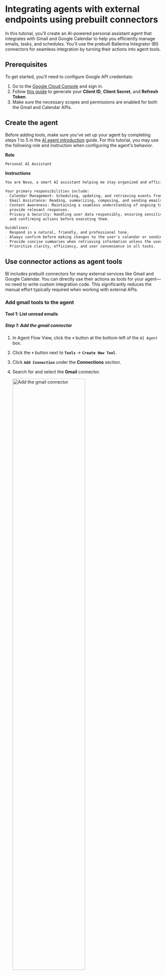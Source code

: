# Integrating agents with external endpoints using prebuilt connectors

In this tutorial, you’ll create an AI-powered personal assistant agent that integrates with Gmail and Google Calendar to help you efficiently manage emails, tasks, and schedules. You'll use the prebuilt Ballerina Integrator (BI) connectors for seamless integration by turning their actions into agent tools.

## Prerequisites

To get started, you’ll need to configure Google API credentials:

1. Go to the [Google Cloud Console](https://console.cloud.google.com/) and sign in.
2. Follow [this guide](https://developers.google.com/identity/protocols/oauth2) to generate your **Client ID**, **Client Secret**, and **Refresh Token**.
3. Make sure the necessary scopes and permissions are enabled for both the Gmail and Calendar APIs.

##  Create the agent

Before adding tools, make sure you’ve set up your agent by completing steps 1 to 5 in the [AI agent introduction](/learn/ai/agent/chat-agent-introduction/) guide. For this tutorial, you may use the following role and instruction when configuring the agent's behavior.

**Role**
``` md
Personal AI Assistant
```

**Instructions**
``` md
You are Nova, a smart AI assistant helping me stay organized and efficient.

Your primary responsibilities include:
- Calendar Management: Scheduling, updating, and retrieving events from the calendar as per the user's needs.
- Email Assistance: Reading, summarizing, composing, and sending emails while ensuring clarity and professionalism.
- Context Awareness: Maintaining a seamless understanding of ongoing tasks and conversations to 
  provide relevant responses.
- Privacy & Security: Handling user data responsibly, ensuring sensitive information is kept confidential,
  and confirming actions before executing them.

Guidelines:
- Respond in a natural, friendly, and professional tone.
- Always confirm before making changes to the user's calendar or sending emails.
- Provide concise summaries when retrieving information unless the user requests details.
- Prioritize clarity, efficiency, and user convenience in all tasks.
```

## Use connector actions as agent tools

BI includes prebuilt connectors for many external services like Gmail and Google Calendar. You can directly use their actions as tools for your agent—no need to write custom integration code. This significantly reduces the manual effort typically required when working with external APIs.


### Add gmail tools to the agent

#### Tool 1: List unread emails

##### Step 1: Add the gmail connector
1. In Agent Flow View, click the **`+`** button at the bottom-left of the `AI Agent` box.
2. Click the **`+`** button next to **`Tools`** → **`Create New Tool`**.
3. Click **`Add Connection`** under the **Connections** section.
4. Search for and select the **Gmail** connector.

    <a href="{{base_path}}/assets/img/ai-agent-with-connector/ai-agent-add-gmail-connector.gif"><img src="{{base_path}}/assets/img/ai-agent-with-connector/ai-agent-add-gmail-connector.gif" alt=" Add the gmail connector" width="70%"></a>

##### Step 2: Configure the gmail connector
1. In the configuration panel:
    - Click **`Config`** to open the **`Expression Helper`**.
    - Under the **`Construct Record`** tab, select **`ConnectionConfig`**.
    - Set the `auth` type to **`OAuth2RefreshTokenGrantType`**.
    - Fill in your **`clientId`**, **`clientSecret`**, and **`refreshToken`**.

    !!! note
        Externalize credentials using configurable values to avoid exposing them in your version control system. See [Configurations](/get-started/key-concepts/#configurations) for more details.

2. Save the configuration. You’ll now see the Gmail connection listed under **`Connections`**.

    <a href="{{base_path}}/assets/img/ai-agent-with-connector/ai-agent-configure-gmail-connector.gif"><img src="{{base_path}}/assets/img/ai-agent-with-connector/ai-agent-configure-gmail-connector.gif" alt="Configure the gmail connector" width="70%"></a>

##### Step 3: Create the tool
1. Select the Gmail connection → choose the action **`List messages in user’s mailbox`**.
2. Provide the required **`Tool Name`** input as `listUnreadEmails`, and optionally add a meaningful **`Description`** to help the LLM better understand the tool's purpose.

    <a href="{{base_path}}/assets/img/ai-agent-with-connector/ai-agent-create-listUnreadEmails-tool.gif"><img src="{{base_path}}/assets/img/ai-agent-with-connector/ai-agent-create-listUnreadEmails-tool.gif" alt="Create listUnreadEmails tool" width="70%"></a>

##### Step 4: Customize the tool
1. Click on the circular `listUnreadEmails` tool node.
2. Click **`⋮` > `View`** to open the tool function.
3. Click the **`Gmail connector action node`** (the rectangle connected to the Gmail connection) to open the configuration panel for that specific connector action.
4. Update these inputs:
    - Set **`userId`** to **`"me"`**. The value `"me"` represents the authenticated user.
    - Under **`Advanced Configurations`**, set the **`q`** input to `"is:unread"` to filter unread emails only.
5. Click **`Save`**.

       <a href="{{base_path}}/assets/img/ai-agent-with-connector/ai-agent-configure-listUnreadEmails-tool.gif"><img src="{{base_path}}/assets/img/ai-agent-with-connector/ai-agent-configure-listUnreadEmails-tool.gif" alt="Configure listUnreadEmails tool" width="70%"></a>


##### Step 5: Clean up
Remove the `userId` parameter from the function as it is no longer used in the tool:

- Click **`Edit`** in the top-right of the function panel.
- Click the **`Trash`** icon next to `userId`.
- Click **`Save`**.

    <a href="{{base_path}}/assets/img/ai-agent-with-connector/ai-agent-cleanup-listUnreadEmails-tool.gif"><img src="{{base_path}}/assets/img/ai-agent-with-connector/ai-agent-cleanup-listUnreadEmails-tool.gif" alt="Clean up listUnreadEmails tool" width="70%"></a>


You’ve now created a tool that lists unread emails in the user’s Gmail inbox.

#### Tool 2: Read a specific email

##### Step 1: Create the tool
1. In Agent Flow View, click **`+`** under **Tools** → **Create New Tool**.
2. Select the existing **`gmailClient`** connection.
3. Choose the action **`Gets the specified message`**.
4. Name the tool as `readSpecificEmail` and optionally add a description.

    <a href="{{base_path}}/assets/img/ai-agent-with-connector/ai-agent-create-readSpecificEmail-tool.gif"><img src="{{base_path}}/assets/img/ai-agent-with-connector/ai-agent-create-readSpecificEmail-tool.gif" alt="Create readSpecificEmail tool" width="70%"></a>


##### Step 2: Customize the tool
1. Open the `readSpecificEmail` tool node → **`⋮` > `View`**.
2. Click the Gmail action node and update inputs:
    - Set **`userId`** to **`"me"`**. The value `"me"` represents the authenticated user.
    - Under **`Advanced Configurations`**, set the **`format`** input to **`"full"`** to get the full email message data with the body content parsed.
3. Click **`Save`**.

    <a href="{{base_path}}/assets/img/ai-agent-with-connector/ai-agent-configure-readSpecificEmail-tool.gif"><img src="{{base_path}}/assets/img/ai-agent-with-connector/ai-agent-configure-readSpecificEmail-tool.gif" alt="Configure readSpecificEmail tool" width="70%"></a>


##### Step 3: Clean up
Remove `userId` from parameters (as done previously) and save the tool.

<a href="{{base_path}}/assets/img/ai-agent-with-connector/ai-agent-cleanup-readSpecificEmail-tool.gif"><img src="{{base_path}}/assets/img/ai-agent-with-connector/ai-agent-cleanup-readSpecificEmail-tool.gif" alt="Clean up readSpecificEmail tool" width="70%"></a>

#### Tool 3: Send an email

##### Step 1: Create the tool
1. Use the existing **`gmailClient`** connection.
2. Select the action **`Sends the specified message to the recipients`**.
3. Name the tool as `sendEmail` and optionally add a helpful description.

    <a href="{{base_path}}/assets/img/ai-agent-with-connector/ai-agent-create-sendEmail-tool.gif"><img src="{{base_path}}/assets/img/ai-agent-with-connector/ai-agent-create-sendEmail-tool.gif" alt="Create sendEmail tool" width="70%"></a>

##### Step 2: Customize and clean up
1. Set `userId` to **`"me"`** in the connector action configuration (as done previously) .
2. Remove `userId` from the parameters.
3. Save your tool.

    <a href="{{base_path}}/assets/img/ai-agent-with-connector/ai-agent-configure-sendEmail-tool.gif"><img src="{{base_path}}/assets/img/ai-agent-with-connector/ai-agent-configure-sendEmail-tool.gif" alt="Configure sendEmail tool" width="70%"></a>

### Add calendar tools to the agent

#### Tool 4: List calendar events

##### Step 1: Add the google calendar connector
1. In Agent Flow View, click the **`+`** button at the bottom-left of the `AI Agent` box.
2. Click the **`+`** button next to **`Tools`** → **`Create New Tool`**.
3. Click **`+`** button of the **Connections** section.
4. Search for and select the **Gcalendar** connector.

    <a href="{{base_path}}/assets/img/ai-agent-with-connector/ai-agent-add-gcalendar-connector.gif"><img src="{{base_path}}/assets/img/ai-agent-with-connector/ai-agent-add-gcalendar-connector.gif" alt="Add the google calendar connector" width="70%"></a>

##### Step 2: Configure the google calendar connector
1. In the configuration panel:
    - Click **`Config`** to open the **Expression Helper**.
    - Under the **Construct Record** tab, select **`ConnectionConfig`**.
    - Set the `auth` type to **OAuth2RefreshTokenGrantType**.
    - Fill in your **clientId**, **clientSecret**, and **refreshToken**.

    !!! note
        Externalize credentials using configurable values to avoid exposing them in your version control system. See [Configurations]({{base_path}}/get-started/key-concepts/#configurations) for more details.

    <a href="{{base_path}}/assets/img/ai-agent-with-connector/ai-agent-configure-gcalendar-connector.gif"><img src="{{base_path}}/assets/img/ai-agent-with-connector/ai-agent-configure-gcalendar-connector.gif" alt="Configure the google calendar connector" width="70%"></a>

2. Save the configuration. You’ll now see the Google calendar connection listed under **Connections**.

##### Step 3: Create the tool
1. Select the Google calendar connection → choose the action **`Returns events on the specified calendar.`**.
2. Provide the required **Tool Name** input as `listCalendarEvents`, and optionally add a meaningful **Description**.

    <a href="{{base_path}}/assets/img/ai-agent-with-connector/ai-agent-create-listCalendarEvents-tool.gif"><img src="{{base_path}}/assets/img/ai-agent-with-connector/ai-agent-create-listCalendarEvents-tool.gif" alt="Create listCalendarEvents tool" width="70%"></a>

##### Step 4: Customize the tool
1. Click on the circular `listCalendarEvents` tool node.
2. Click **⋮ > View** to open the tool function.
3. Click the **Google calendar connector action node** (the rectangle connected to the Google calendar connection) to open the configuration panel for that specific connector action.
4. Update the `calendarId` input to `"primary"` which allows access to the primary calendar of the authenticated user.
 5. Click **Save**.

    <a href="{{base_path}}/assets/img/ai-agent-with-connector/ai-agent-configure-listCalendarEvents-tool.gif"><img src="{{base_path}}/assets/img/ai-agent-with-connector/ai-agent-configure-listCalendarEvents-tool.gif" alt="Configure listCalendarEvents tool" width="70%"></a>

##### Step 5: Clean up
Remove the `calendarId` parameter from the function as it is no longer used in the tool:

- Click **Edit** in the top-right of the function panel.
- Click the **Trash** icon next to `calendarId`.
- Click **Save**.

      <a href="{{base_path}}/assets/img/ai-agent-with-connector/ai-agent-cleanup-listCalendarEvents-tool.gif"><img src="{{base_path}}/assets/img/ai-agent-with-connector/ai-agent-cleanup-listCalendarEvents-tool.gif" alt="Clean up listCalendarEvents tool" width="70%"></a>

#### Tool 5: Create calendar event

##### Step 1: Create the tool
1. In Agent Flow View, click **`+`** under **Tools** → **Create New Tool**.
2. Select the existing **`gcalendarClient`** connection.
3. Choose the action **`Creates an event`**.
4. Name the tool as `createCalendarEvent` and optionally add a helpful description.

      <a href="{{base_path}}/assets/img/ai-agent-with-connector/ai-agent-create-createCalendarEvent-tool.gif"><img src="{{base_path}}/assets/img/ai-agent-with-connector/ai-agent-create-createCalendarEvent-tool.gif" alt="Create createCalendarEvent tool" width="70%"></a>

##### Step 2: Customize the tool
1. Click on the circular `createCalendarEvent` tool node.
2. Click **⋮ > View** to open the tool function.
3. Click the **Google calendar connector action node** to open the configuration panel for that specific connector action.
4. Update the `calendarId` input to `"primary"`.
5. Click **Save**.

    <a href="{{base_path}}/assets/img/ai-agent-with-connector/ai-agent-confgure-createCalendarEvent-tool.gif"><img src="{{base_path}}/assets/img/ai-agent-with-connector/ai-agent-confgure-createCalendarEvent-tool.gif" alt="Customize createCalendarEvent tool" width="70%"></a>

##### Step 3: Clean up
Remove the `calendarId` parameter from the function as it is no longer used in the tool:

- Click **Edit** in the top-right of the function panel.
- Click the **Trash** icon next to `calendarId`.
- Click **Save**.

    <a href="{{base_path}}/assets/img/ai-agent-with-connector/ai-agent-cleanup-createCalendarEvent-tool.gif"><img src="{{base_path}}/assets/img/ai-agent-with-connector/ai-agent-cleanup-createCalendarEvent-tool.gif" alt="Clean up createCalendarEvent tool" width="70%"></a>

## Interact with the agent

After completing the above steps, your personal AI assistant agent is now ready to assist you with necessary tasks. Ballerina Integrator provides a built-in chat interface to interact with the agent.

To start chatting with the agent:

1. Click the **`Chat`** button located at the top-left corner of the interface.
2. You will be prompted to run the integration. Click **`Run Integration`**.
3. If you have added any variables to the project, you’ll be prompted to update their values in the Config.toml file. Configure them to continue with the execution of the agent.
4. Start chatting with your assistant.

    <a href="{{base_path}}/assets/img/ai-agent-with-connector/ai-agent-assistant-chat.gif"><img src="{{base_path}}/assets/img/ai-agent-with-connector/ai-agent-assistant-chat.gif" alt="Interact With the Agent" width="70%"></a>
